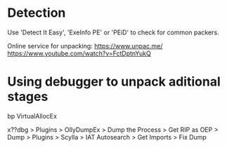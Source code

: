 # Detection
Use 'Detect It Easy', 'ExeInfo PE' or 'PEiD' to check for common packers.

Online service for unpacking:
https://www.unpac.me/
https://www.youtube.com/watch?v=FctDptnYukQ

# Using debugger to unpack aditional stages
bp VirtualAllocEx

x??dbg > Plugins > OllyDumpEx > Dump the Process > Get RIP as OEP > Dump > Plugins > Scylla > IAT Autosearch > Get Imports > Fix Dump

